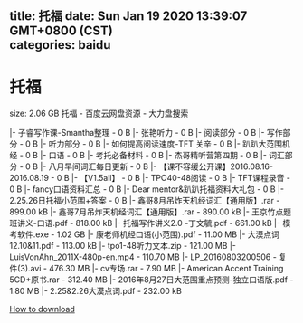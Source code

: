 
title: 托福
date: Sun Jan 19 2020 13:39:07 GMT+0800 (CST)    
categories: baidu
---

# 托福
size: 2.06 GB
 托福 - 百度云网盘资源 - 大力盘搜索
 
|- 子睿写作课-Smantha整理 - 0 B
|- 张艳听力 - 0 B
|- 阅读部分 - 0 B
|- 写作部分 - 0 B
|- 听力部分 - 0 B
|- 如何提高阅读速度-TFT 关辛 - 0 B
|- 趴趴大范围机经 - 0 B
|- 口语 - 0 B
|- 考托必备材料 - 0 B
|- 杰哥精听营第四期 - 0 B
|- 词汇部分 - 0 B
|- 八月早间词汇每日更新 - 0 B
|- 【课不容缓公开课】2016.08.16-2016.08.19 - 0 B
|- 【V1.5all】 - 0 B
|- TPO40-48阅读 - 0 B
|- TFT课程录音 - 0 B
|- fancy口语资料汇总 - 0 B
|- Dear mentor&趴趴托福资料大礼包 - 0 B
|- 2.25.26日托福小范围+答案 - 0 B
|- 鑫哥8月吊炸天机经词汇【通用版】.rar - 899.00 kB
|- 鑫哥7月吊炸天机经词汇【通用版】.rar - 890.00 kB
|- 王京竹点题班讲义-口语.pdf - 818.00 kB
|- 托福写作讲义2.0  -丁文毓.pdf - 661.00 kB
|- 模考软件.exe - 1.02 GB
|- 康老师机经口语(小范围).pdf - 11.00 MB
|- 大漠点词12.10&11.pdf - 113.00 kB
|- tpo1-48听力文本.zip - 121.00 MB
|- LuisVonAhn_2011X-480p-en.mp4 - 110.70 MB
|- LP_20160803200506 - 复件(3).avi - 476.30 MB
|- cv专场.rar - 7.90 MB
|- American Accent Training 5CD+原书.rar - 312.40 MB
|- 2016年8月27日大范围重点预测-独立口语版.pdf - 1.80 MB
|- 2.25&2.26大漠点词.pdf - 232.00 kB

[How to download](https://bpcam.bemobtrk.com/go/2ceec3aa-1ca2-46d6-b9ff-aaa5c184517c?jno=2298)